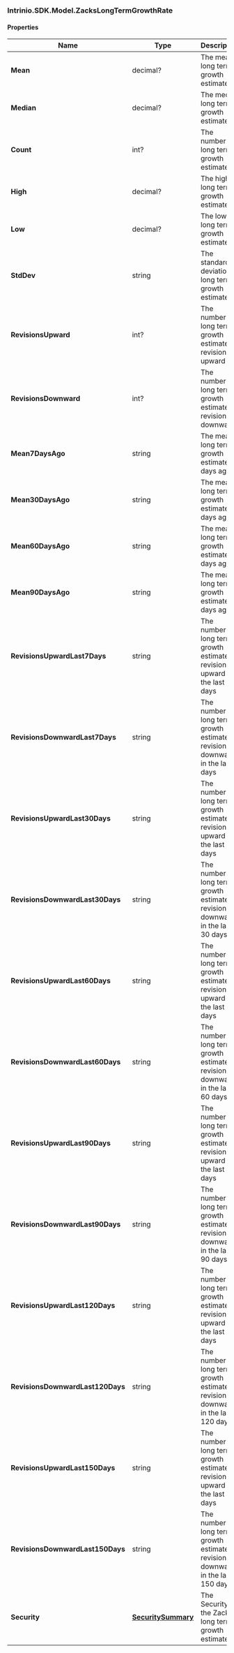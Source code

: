 [//]: # (CLASS:Intrinio.SDK.Model.ZacksLongTermGrowthRate)

[//]: # (KIND:object)

### Intrinio.SDK.Model.ZacksLongTermGrowthRate
#### Properties

[//]: # (START_DEFINITION)

Name | Type | Description
------------ | ------------- | -------------
**Mean** | decimal? | The mean long term growth estimate &nbsp;
**Median** | decimal? | The median long term growth estimate &nbsp;
**Count** | int? | The number of long term growth estimates &nbsp;
**High** | decimal? | The high long term growth estimate &nbsp;
**Low** | decimal? | The low long term growth estimate &nbsp;
**StdDev** | string | The standard deviation long term growth estimate &nbsp;
**RevisionsUpward** | int? | The number of long term growth estimate revisions upward &nbsp;
**RevisionsDownward** | int? | The number of long term growth estimate revisions downward &nbsp;
**Mean7DaysAgo** | string | The mean long term growth estimate 7 days ago &nbsp;
**Mean30DaysAgo** | string | The mean long term growth estimate 30 days ago &nbsp;
**Mean60DaysAgo** | string | The mean long term growth estimate 60 days ago &nbsp;
**Mean90DaysAgo** | string | The mean long term growth estimate 90 days ago &nbsp;
**RevisionsUpwardLast7Days** | string | The number of long term growth estimate revisions upward in the last 7 days &nbsp;
**RevisionsDownwardLast7Days** | string | The number of long term growth estimate revisions downward in the last 7 days &nbsp;
**RevisionsUpwardLast30Days** | string | The number of long term growth estimate revisions upward in the last 30 days &nbsp;
**RevisionsDownwardLast30Days** | string | The number of long term growth estimate revisions downward in the last 30 days &nbsp;
**RevisionsUpwardLast60Days** | string | The number of long term growth estimate revisions upward in the last 60 days &nbsp;
**RevisionsDownwardLast60Days** | string | The number of long term growth estimate revisions downward in the last 60 days &nbsp;
**RevisionsUpwardLast90Days** | string | The number of long term growth estimate revisions upward in the last 90 days &nbsp;
**RevisionsDownwardLast90Days** | string | The number of long term growth estimate revisions downward in the last 90 days &nbsp;
**RevisionsUpwardLast120Days** | string | The number of long term growth estimate revisions upward in the last 120 days &nbsp;
**RevisionsDownwardLast120Days** | string | The number of long term growth estimate revisions downward in the last 120 days &nbsp;
**RevisionsUpwardLast150Days** | string | The number of long term growth estimate revisions upward in the last 150 days &nbsp;
**RevisionsDownwardLast150Days** | string | The number of long term growth estimate revisions downward in the last 150 days &nbsp;
**Security** | [**SecuritySummary**](SecuritySummary.md) | The Security of the Zacks long term growth estimate &nbsp;

[//]: # (END_DEFINITION)


[//]: # (CONTAINED_CLASS:Intrinio.SDK.Model.SecuritySummary)


